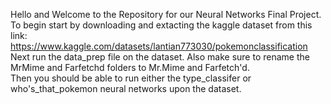 Hello and Welcome to the Repository for our Neural Networks Final Project. <br>
To begin start by downloading and extacting the kaggle dataset from this link: https://www.kaggle.com/datasets/lantian773030/pokemonclassification <br>
Next run the data_prep file on the dataset. Also make sure to rename the MrMime and Farfetchd folders to Mr.Mime and Farfetch'd. <br>
Then you should be able to run either the type_classifer or who's_that_pokemon neural networks upon the dataset.

